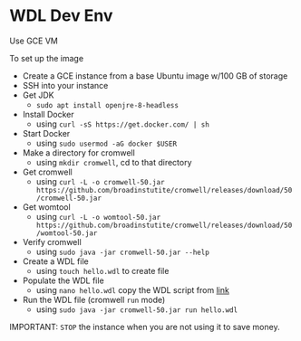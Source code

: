 # WDL Dev Env

Use GCE VM

To set up the image
- Create a GCE instance from a base Ubuntu image w/100 GB of storage
- SSH into your instance
- Get JDK 
    - `sudo apt install openjre-8-headless`
- Install Docker 
    - using `curl -sS https://get.docker.com/ | sh`
- Start Docker 
    - using `sudo usermod -aG docker $USER`
- Make a directory for cromwell 
    - using `mkdir cromwell`, cd to that directory
- Get cromwell 
    - using `curl -L -o cromwell-50.jar https://github.com/broadinstutite/cromwell/releases/download/50/cromwell-50.jar`
- Get womtool 
    - using `curl -L -o womtool-50.jar https://github.com/broadinstutite/cromwell/releases/download/50/womtool-50.jar`
- Verify cromwell 
    - using `sudo java -jar cromwell-50.jar --help`
- Create a WDL file 
    - using `touch hello.wdl` to create file
- Populate the WDL file 
    - using `nano hello.wdl` copy the WDL script from [link](https://github.com/openwdl/learn-wdl/blob/master/1_script_examples/1_hello_worlds/1_hello/hello.wdl)
- Run the WDL file (cromwell `run` mode)
    - using `sudo java -jar cromwell-50.jar run hello.wdl`




IMPORTANT: `STOP` the instance when you are not using it to save money.